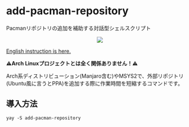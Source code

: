 # add-pacman-repository
Pacmanリポジトリの追加を補助する対話型シェルスクリプト
<p align="center">
<a href="./LICENSE.md"><img src="https://img.shields.io/badge/license-GPL3-blue.svg"></a>
</p>

[English instruction is here.](https://github.com/Jin-Asanami/add-pacman-repository/blob/main/README.md)

<strong>⚠Arch Linuxプロジェクトとは全く関係ありません！⚠</strong>

Arch系ディストリビューション(Manjaro含む)やMSYS2で、外部リポジトリ(Ubuntu風に言うとPPA)を追加する際に作業時間を短縮するコマンドです。

## 導入方法
```
yay -S add-pacman-repository
```
